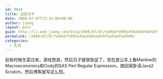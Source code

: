 ```yaml
---
id: 9844
title: 这些日子
date: 2008-07-07T23:14:00+00:00
author: jiang
layout: post
guid: http://li-and-jiang.com/blog/2008/07/07/%e8%bf%99%e4%ba%9b%e6%97%a5%e5%ad%90/
permalink: /2008/07/07/%e8%bf%99%e4%ba%9b%e6%97%a5%e5%ad%90/
categories:
  - 生活
---
```

前些时候生菜过来，游戏悠游，然后日子就很急促了，现在是公车上看Mankiw的Macroeconomics和Cody的SAS Perl Regular Expression，跑回家卧读Java2 Scratch，然后博客就写这么短。